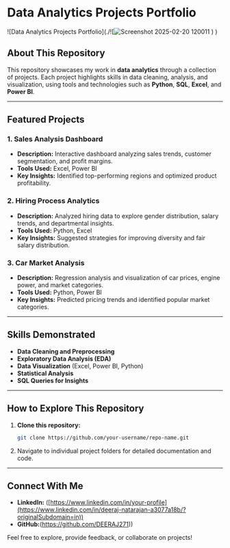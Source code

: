 # Data Analytics Projects Portfolio

![Data Analytics Projects Portfolio](./![![Screenshot 2025-02-20 120011](https://github.com/user-attachments/assets/8d98517c-c389-4270-a2a5-05a051b2fd3e)
)
)

## About This Repository
This repository showcases my work in **data analytics** through a collection of projects. Each project highlights skills in data cleaning, analysis, and visualization, using tools and technologies such as **Python**, **SQL**, **Excel**, and **Power BI**.

---

## Featured Projects

### 1. Sales Analysis Dashboard
- **Description:** Interactive dashboard analyzing sales trends, customer segmentation, and profit margins.
- **Tools Used:** Excel, Power BI
- **Key Insights:** Identified top-performing regions and optimized product profitability.

### 2. Hiring Process Analytics
- **Description:** Analyzed hiring data to explore gender distribution, salary trends, and departmental insights.
- **Tools Used:** Python, Excel
- **Key Insights:** Suggested strategies for improving diversity and fair salary distribution.

### 3. Car Market Analysis
- **Description:** Regression analysis and visualization of car prices, engine power, and market categories.
- **Tools Used:** Python, Power BI
- **Key Insights:** Predicted pricing trends and identified popular market categories.

---

## Skills Demonstrated
- **Data Cleaning and Preprocessing**
- **Exploratory Data Analysis (EDA)**
- **Data Visualization** (Excel, Power BI, Python)
- **Statistical Analysis**
- **SQL Queries for Insights**

---

## How to Explore This Repository
1. **Clone this repository:**
   ```bash
   git clone https://github.com/your-username/repo-name.git
   ```
2. Navigate to individual project folders for detailed documentation and code.

---

## Connect With Me
- **LinkedIn:** ([https://www.linkedin.com/in/your-profile](https://www.linkedin.com/in/deeraj-natarajan-a3077a18b/?originalSubdomain=in))
- **GitHub:**(https://github.com/DEERAJ271))

Feel free to explore, provide feedback, or collaborate on projects!

